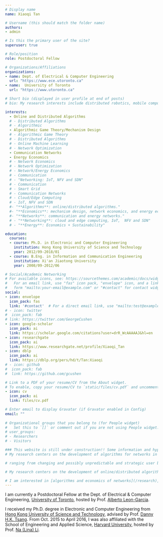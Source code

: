 ```yaml
---
# Display name
name: Xiaoqi Tan

# Username (this should match the folder name)
authors:
- admin

# Is this the primary user of the site?
superuser: true

# Role/position
role: Postdoctoral Fellow

# Organizations/Affiliations
organizations:
- name: Dept. of Electrical & Computer Engineering
  url: "https://www.ece.utoronto.ca"
- name:  University of Toronto
  url: "https://www.utoronto.ca"

# Short bio (displayed in user profile at end of posts)
# bio: My research interests include distributed robotics, mobile computing and programmable matter.

interests:
  - Online and Distributed Algorithms
  # - Distributed Algorithms
  # - Algorithmic 
  - Algorithmic Game Theory/Mechanism Design
  # - Algorithmic Game Theory
  # - Distributed Algorithms
  # - Online Machine Learning
  # - Network Optimization
  - Communication Networks
  - Energy Economics
  # - Network Economics
  # - Network Optimization
  # - Network/Energy Economics
  # - Communication
  # - "Networking: IoT, NFV and SDN"
  # - Communication
  # - Smart Grid
  # - Communication Networks
  # - Cloud/Edge Computing
  # - IoT, NFV and SDN
  #- "**Algorithms**: online/distributed algorithms."
  #- "**Economics**: mechanism design, network economics, and energy economics." 
  #- "**Networks**: communication and energy networks."
  # - "**Networking**: cloud and edge computing, IoT,  NFV and SDN"
  # - "**Energy**: Economics + Sustainability"

education:
  courses:
  - course: Ph.D. in Electronic and Computer Engineering
    institution: Hong Kong University of Science and Technology
    year: 2012/09-2018/01
  - course: B.Eng. in Information and Communication Engineering
    institution: Xi'an Jiaotong University
    year: 2008/09-2012/06

# Social/Academic Networking
# For available icons, see: https://sourcethemes.com/academic/docs/widgets/#icons
#   For an email link, use "fas" icon pack, "envelope" icon, and a link in the
#   form "mailto:your-email@example.com" or "#contact" for contact widget.
social:
- icon: envelope
  icon_pack: fas
  link: '#contact'  # For a direct email link, use "mailto:test@example.org".
# - icon: twitter
#  icon_pack: fab
# link: https://twitter.com/GeorgeCushen
- icon: google-scholar
  icon_pack: ai
  link: https://scholar.google.com/citations?user=drR_WcAAAAAJ&hl=en
- icon: researchgate
  icon_pack: ai
  link: https://www.researchgate.net/profile/Xiaoqi_Tan
- icon: dblp
  icon_pack: ai
  link: https://dblp.org/pers/hd/t/Tan:Xiaoqi
# - icon: github
#  icon_pack: fab
#  link: https://github.com/gcushen

# Link to a PDF of your resume/CV from the About widget.
# To enable, copy your resume/CV to `static/files/cv.pdf` and uncomment the lines below.  
- icon: cv
  icon_pack: ai
  link: files/cv.pdf

# Enter email to display Gravatar (if Gravatar enabled in Config)
email: ""
  
# Organizational groups that you belong to (for People widget)
#   Set this to `[]` or comment out if you are not using People widget.  
# user_groups:
# - Researchers
# - Visitors

### This website is still under construction!! Some information and hyperlinks may be irrelevant!!###
# My research centers on the development of algorithms for networks in the face of changing and possibly unpredictable and strategic environments.

# ranging from changing and possibly unpredictable and strategic user behaviors, to network connectivity and resource availability (e.g., intermittency of renewable energy) [communication/energy networks](/research/#projects)

# My research centers on the development of online/distributed algorithms and economic incentives to cope with dynamic and possibly strategic user behaviors in networks of various types.

# I am interested in [algorithms and economics of networks](/research), with particular focus on [communication and energy networks](/research/#projects).
---
```


I am currently a Postdoctoral Fellow at the Dept. of Electrical & Computer Engineering, [University of Toronto](http://someurl), hosted by Prof. [Alberto Leon-Garcia](https://www.nal.utoronto.ca/). 

I received my Ph.D. degree in Electronic and Computer Engineering from [Hong Kong University of Science and Technology](https://www.ust.hk), advised by Prof. [Danny H.K. Tsang](https://eetsang.home.ece.ust.hk/). From Oct. 2015 to April 2016, I was also affiliated with the School of Engineering and Applied Science, [Harvard University](https://www.harvard.edu/), hosted by Prof. [Na (Lina) Li](https://nali.seas.harvard.edu/).
